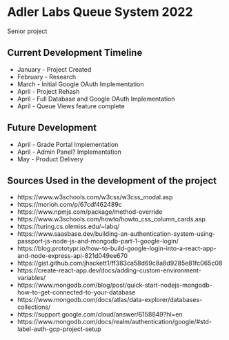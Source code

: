 # Adler Labs Queue System 2022

Senior project

## Current Development Timeline
<ul>
    <li>January - Project Created</li>
    <li>February - Research</li>
    <li>March - Initial Google OAuth Implementation</li>
    <li>April - Project Rehash</li>
    <li>April - Full Database and Google OAuth Implementation</li>
    <li>April - Queue Views feature complete</li>
</ul>

## Future Development
<ul>
<li>April - Grade Portal Implementation</li>
<li>April - Admin Panel? Implementation</li>
<li>May - Product Delivery</li>
</ul>

## Sources Used in the development of the project
<ul>
    <li>https://www.w3schools.com/w3css/w3css_modal.asp</li>
    <li>https://morioh.com/p/67cdf462489c</li>
    <li>https://www.npmjs.com/package/method-override</li>
    <li>https://www.w3schools.com/howto/howto_css_column_cards.asp</li>
    <li>https://turing.cs.olemiss.edu/~labq/</li>
    <li>https://www.saasbase.dev/building-an-authentication-system-using-passport-js-node-js-and-mongodb-part-1-google-login/</li>
    <li>https://blog.prototypr.io/how-to-build-google-login-into-a-react-app-and-node-express-api-821d049ee670</li>
    <li>https://gist.github.com/jhackett1/ff383ca58d69c8a8d9285e81fc065c08</li>
    <li>https://create-react-app.dev/docs/adding-custom-environment-variables/</li>
    <li>https://www.mongodb.com/blog/post/quick-start-nodejs-mongodb-how-to-get-connected-to-your-database</li>
    <li>https://www.mongodb.com/docs/atlas/data-explorer/databases-collections/</li>
    <li>https://support.google.com/cloud/answer/6158849?hl=en</li>
    <li>https://www.mongodb.com/docs/realm/authentication/google/#std-label-auth-gcp-project-setup</li>
</ul>